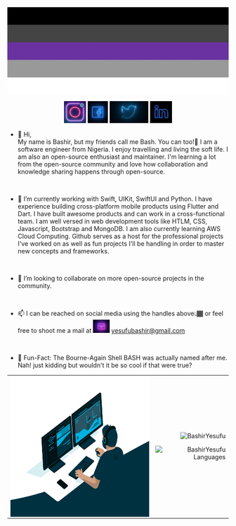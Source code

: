 <img width=100% height=200 align="center" alt="GIF" src="https://raw.githubusercontent.com/BashirYesufu/BashirYesufu/main/assets/header.jpg" />

<br/>

<p align='center'>
<a href="https://www.instagram.com/bash_grey/"><img height="50" alt="Bash's Instagram" src="https://raw.githubusercontent.com/BashirYesufu/BashirYesufu/main/assets/instagram.png"></a>
<a href="https://web.facebook.com/profile.php?id=100003714916486"><img height="50" alt="Bash's Facebook" src="https://raw.githubusercontent.com/BashirYesufu/BashirYesufu/main/assets/facebook.jpeg"></a>
<a href="https://twitter.com/bash_grey"><img height="50" alt="Bash's Twitter" src="https://raw.githubusercontent.com/BashirYesufu/BashirYesufu/main/assets/twitter.jpg"></a>
<a href="https://www.linkedin.com/in/bashir-yesufu-a186a6177/"><img height="50" alt="Bash's LinkedIn" src="https://raw.githubusercontent.com/BashirYesufu/BashirYesufu/main/assets/linkedin.png"></a>
</p>

- 👋 Hi,<br/> My name is Bashir, but my friends call me Bash. You can too!🥳
I am a software engineer from Nigeria. I enjoy travelling and living the soft life.
I am also an open-source enthusiast and maintainer. I'm learning a lot from the open-source community and love how collaboration and knowledge sharing happens through open-source.

 <br/>
 
- 🌱 I’m currently working with Swift, UIKit, SwiftUI and Python. I have experience building cross-platform mobile products using Flutter and Dart. I have built awesome products and can work in a cross-functional team. I am well versed in web development tools like HTLM, CSS, Javascript, Bootstrap and MongoDB. I am also currently learning AWS Cloud Computing. Github serves as a host for the professional projects I've worked on as well as fun projects I'll be handling in order to master new concepts and frameworks.
<br/>

- 💞️ I’m looking to collaborate on more open-source projects in the community.

<br/>

- 📫 I can be reached on social media using the handles above👆🏾 or feel free to shoot me a mail at <img alt="Bash's Mail" src="https://raw.githubusercontent.com/BashirYesufu/BashirYesufu/main/assets/gmail.jpg" height="30" /> yesufubashir@gmail.com

<br/>

- 🤪 Fun-Fact: The Bourne-Again Shell BASH was actually named after me. Nah! just kidding but wouldn't it be so cool if that were true?

<table>
 <tr>
  <td>
    <img align="left" alt="GIF" src="https://raw.githubusercontent.com/BashirYesufu/BashirYesufu/main/assets/code.gif?raw=true" width="400" height="320" />
  </td>
  <td>
   <p align="right"> <img src="https://github-readme-stats.vercel.app/api?username=BashirYesufu&show_icons=true&theme=gotham" alt="BashirYesufu" />
   <p align="right"> <img src="https://github-readme-stats.vercel.app/api/top-langs/?username=BashirYesufu&hide_title=1&card_width=500&theme=dark" alt="BashirYesufu Languages" />
  </td>
 </tr>
</table>

<!---
BashirYesufu/BashirYesufu is a ✨ special ✨ repository because its `README.md` (this file) appears on your GitHub profile.
You can click the Preview link to take a look at your changes.
--->
